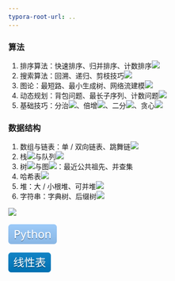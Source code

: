 ```yaml
---
typora-root-url: ..
---
```


### 算法

1. 排序算法：快速排序、归并排序、计数排序![](E:\文档\GitHub\coding-for-interview\sources\sort.svg)
2. 搜索算法：回溯、递归、剪枝技巧![](E:\文档\GitHub\coding-for-interview\sources\search.svg)
3. 图论：最短路、最小生成树、网络流建模![](E:\文档\GitHub\coding-for-interview\sources\g.svg)
4. 动态规划：背包问题、最长子序列、计数问题![](E:\文档\GitHub\coding-for-interview\sources\dp.svg)
5. 基础技巧：分治![](E:\文档\GitHub\coding-for-interview\sources\2x.svg)、倍增![](E:\文档\GitHub\coding-for-interview\sources\1x.svg)、二分![](E:\文档\GitHub\coding-for-interview\sources\2.svg)、贪心![](E:\文档\GitHub\coding-for-interview\sources\all.svg)

### 数据结构

1. 数组与链表：单 / 双向链表、跳舞链![](E:\文档\GitHub\coding-for-interview\sources\list.svg)
2. 栈![](E:\文档\GitHub\coding-for-interview\sources\stack.svg)与队列![](E:\文档\GitHub\coding-for-interview\sources\q.svg)
3. 树![](E:\文档\GitHub\coding-for-interview\sources\tree.svg)与图![](E:\文档\GitHub\coding-for-interview\sources\graph.svg)：最近公共祖先、并查集
4. 哈希表![](E:\文档\GitHub\coding-for-interview\sources\hash.svg)
5. 堆：大 / 小根堆、可并堆![](E:\文档\GitHub\coding-for-interview\sources\heap.svg)
6. 字符串：字典树、后缀树![](E:\文档\GitHub\coding-for-interview\sources\str.svg)

![](E:\文档\GitHub\coding-for-interview\sources\c.svg)

![](sources\py.svg)

![](/sources/list.svg)